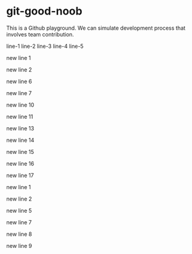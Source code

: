 # git-good-noob

This is a Github playground. We can simulate development process that involves team contribution.

line-1
line-2
line-3
line-4
line-5


new line 1

new line 2

new line 6


new line 7


new line 10


new line 11


new line 13


new line 14


new line 15


new line 16


new line 17


new line 1


new line 2


new line 5


new line 7


new line 8


new line 9

